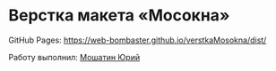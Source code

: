 # Верстка макета «Мосокна»

GitHub Pages: https://web-bombaster.github.io/verstkaMosokna/dist/

Работу выполнил: [Мошатин Юрий](https://vk.com/moshatin)

